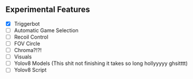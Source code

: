 ## Experimental Features
- [x] Triggerbot
- [ ] Automatic Game Selection
- [ ] Recoil Control
- [ ] FOV Circle
- [ ] Chroma?!?!
- [ ] Visuals
- [ ] Yolov8 Models (This shit not finishing it takes so long hollyyyyy ghsitttt)
- [ ] Yolov8 Script
